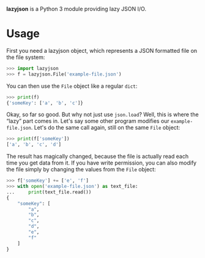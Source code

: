 **lazyjson** is a Python 3 module providing lazy JSON I/O.

Usage
=====

First you need a lazyjson object, which represents a JSON formatted file on the file system:

```python
>>> import lazyjson
>>> f = lazyjson.File('example-file.json')
```

You can then use the `File` object like a regular `dict`:

```python
>>> print(f)
{'someKey': ['a', 'b', 'c']}
```

Okay, so far so good. But why not just use `json.load`? Well, this is where the “lazy” part comes in. Let's say some other program modifies our `example-file.json`. Let's do the same call again, still on the same `File` object:

```python
>>> print(f['someKey'])
['a', 'b', 'c', 'd']
```

The result has magically changed, because the file is actually read each time you get data from it. If you have write permission, you can also modify the file simply by changing the values from the `File` object:

```python
>>> f['someKey'] += ['e', 'f']
>>> with open('example-file.json') as text_file:
...     print(text_file.read())
{
    "someKey": [
        "a",
        "b",
        "c",
        "d",
        "e",
        "f"
    ]
}
```
